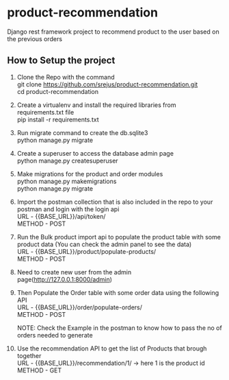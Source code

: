 # product-recommendation

Django rest framework project to recommend product to the user based on the previous orders

## How to Setup the project


1. Clone the Repo with the command <br>
        git clone https://github.com/srejus/product-recommendation.git <br>
        cd product-recommendation <br>

2. Create a virtualenv and install the required libraries from requirements.txt file  
        pip install -r requirements.txt  
  
3. Run migrate command to create the db.sqlite3  
    python manage.py migrate  
  
4. Create a superuser to access the database admin page  
    python manage.py createsuperuser  
  
5. Make migrations for the product and order modules  
    python manage.py makemigrations  
    python manage.py migrate  
  
6. Import the postman collection that is also included in the repo to your postman and login with the login api  
    URL -  {{BASE_URL}}/api/token/  
    METHOD - POST  
  
7. Run the Bulk product import api to populate the product table with some product data (You can check the admin panel to see the data)  
    URL - {{BASE_URL}}/product/populate-products/  
    METHOD - POST  
      
8. Need to create new user from the admin page(http://127.0.0.1:8000/admin)  
9. Then Populate the Order table with some order data using the following API  
    URL - {{BASE_URL}}/order/populate-orders/  
    METHOD - POST  
  
    NOTE: Check the Example in the postman to know how to pass the no of orders needed to generate  
  
10. Use the recommendation API to get the list of Products that brough together  
    URL - {{BASE_URL}}/recommendation/1/ -> here 1 is the product id  
    METHOD - GET  


